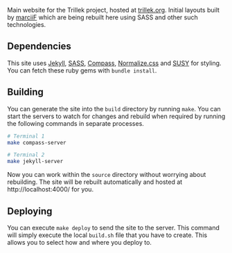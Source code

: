 Main website for the Trillek project, hosted at [trillek.org][]. Initial layouts built by [marciiF][] which are being rebuilt here using SASS and other such technologies.

## Dependencies

This site uses [Jekyll][], [SASS][], [Compass][], [Normalize.css][] and [SUSY][] for styling. You can fetch these ruby gems with `bundle install`.

## Building

You can generate the site into the `build` directory by running `make`. You can start the servers to watch for changes and rebuild when required by running the following commands in separate processes.

```bash
# Terminal 1
make compass-server

# Terminal 2
make jekyll-server
```

Now you can work within the `source` directory without worrying about rebuilding. The site will be rebuilt automatically and hosted at http://localhost:4000/ for you.

## Deploying

You can execute `make deploy` to send the site to the server. This command will simply execute the local `build.sh` file that you have to create. This allows you to select how and where you deploy to.

[trillek.org]: http://trillek.org/
[marciiF]: https://cssu.in/
[Jekyll]: http://jekyllrb.com/
[SASS]: http://sass-lang.com/
[Compass]: http://compass-style.org/
[Normalize.css]: http://necolas.github.io/normalize.css/
[SUSY]: http://susy.oddbird.net/

